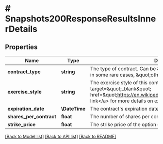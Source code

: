 # # Snapshots200ResponseResultsInnerDetails

## Properties

Name | Type | Description | Notes
------------ | ------------- | ------------- | -------------
**contract_type** | **string** | The type of contract. Can be \&quot;put\&quot;, \&quot;call\&quot;, or in some rare cases, \&quot;other\&quot;. |
**exercise_style** | **string** | The exercise style of this contract. See &lt;a rel&#x3D;\&quot;nofollow\&quot; target&#x3D;\&quot;_blank\&quot; href&#x3D;\&quot;https://en.wikipedia.org/wiki/Option_style\&quot;&gt;this link&lt;/a&gt; for more details on exercise styles. |
**expiration_date** | **\DateTime** | The contract&#39;s expiration date in YYYY-MM-DD format. |
**shares_per_contract** | **float** | The number of shares per contract for this contract. |
**strike_price** | **float** | The strike price of the option contract. |

[[Back to Model list]](../../README.md#models) [[Back to API list]](../../README.md#endpoints) [[Back to README]](../../README.md)
